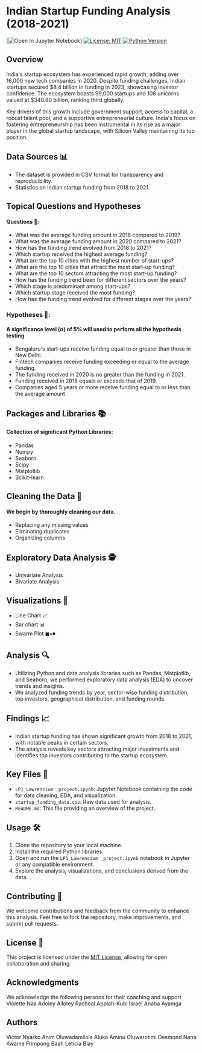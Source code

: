 # Indian Startup Funding Analysis (2018-2021) 

[![Open In Jupyter Notebook](https://img.shields.io/badge/Open%20in-Jupyter%20Notebook-orange?logo=jupyter)]
[![License: MIT](https://img.shields.io/badge/License-MIT-yellow.svg)](https://opensource.org/licenses/MIT)
[![Python Version](https://img.shields.io/badge/Python-3.11-blue)](https://www.python.org/downloads/)

## Overview 

India's startup ecosystem has experienced rapid growth, adding over 16,000 new tech companies in 2020. Despite funding challenges, Indian startups secured $8.4 billion in funding in 2023, showcasing investor confidence. The ecosystem boasts 99,000 startups and 108 unicorns valued at $340.80 billion, ranking third globally.

Key drivers of this growth include government support, access to capital, a robust talent pool, and a supportive entrepreneurial culture. India's focus on fostering entrepreneurship has been instrumental in its rise as a major player in the global startup landscape, with Silicon Valley maintaining its top position.

## Data Sources 📊
- The dataset is provided in CSV format for transparency and reproducibility.
- Statistics on Indian startup funding from 2018 to 2021.

## Topical Questions and Hypotheses
#### Questions 🤔:

- What was the average funding amount in 2018 compared to 2019?
- What was the average funding amount in 2020 compared to 2021?
- How has the funding trend evolved from 2018 to 2021?
- Which startup received the highest average funding?
- What are the top 10 cities with the highest number of start-ups?
- What are the top 10 cities that attract the most start-up funding?
- What are the top 10 sectors attracting the most start-up funding?
- How has the funding trend been for different sectors over the years?
- Which stage is predominant among start-ups?
- Which startup stage received the most funding?
- How has the funding trend evolved for different stages over the years?

### Hypotheses 🔬:
#### A significance level (α) of 5% will used to perform all the hypothesis testing

- Bengaluru's start-ups receive funding equal to or greater than those in New Delhi.
- Fintech companies receive funding exceeding or equal to the average funding.
- The funding received in 2020 is no greater than the funding in 2021.
- Funding received in 2018 equals or exceeds that of 2019.
- Companies aged 5 years or more receive funding equal to or less than the average amount

## Packages and Libraries 📚
#### Collection of significant Python Libraries:
- Pandas
- Numpy
- Seaborn
- Scipy
- Matplotlib
- Scikit-learn

## Cleaning the Data 🧹
#### We begin by thoroughly cleaning our data.
- Replacing any missing values
- Eliminating duplicates
- Organizing columns

## Exploratory Data Analysis 🕵
- Univariate Analysis
- Bivariate Analysis

## Visualizations 👀
- Line Chart 📈
- Bar chart 📊
- Swarm Plot ◼▪◾

## Analysis 🔍
- Utilizing Python and data analysis libraries such as Pandas, Matplotlib, and Seaborn, we performed exploratory data analysis (EDA) to uncover trends and insights.
- We analyzed funding trends by year, sector-wise funding distribution, top investors, geographical distribution, and funding rounds.

## Findings 📈
- Indian startup funding has shown significant growth from 2018 to 2021, with notable peaks in certain sectors.
- The analysis reveals key sectors attracting major investments and identifies top investors contributing to the startup ecosystem.

## Key Files 📂
- `LP1_Lawrencium _project.ipynb`: Jupyter Notebook containing the code for data cleaning, EDA, and visualization.
- `startup_funding_data.csv`: Raw data used for analysis.
- `README.md`: This file providing an overview of the project.

## Usage 🛠️
1. Clone the repository to your local machine.
2. Install the required Python libraries.
3. Open and run the `LP1_Lawrencium _project.ipynb` notebook in Jupyter or any compatible environment.
4. Explore the analysis, visualizations, and conclusions derived from the data.

## Contributing 🤝
We welcome contributions and feedback from the community to enhance this analysis. Feel free to fork the repository, make improvements, and submit pull requests.

## License 📜
This project is licensed under the [MIT License](LICENSE), allowing for open collaboration and sharing.

## Acknowledgments
We acknowledge the following persons for their coaching and support
Violette Naa Adoley Allotey
Racheal Appiah-Kubi
Israel Anaba Ayamga

## Authors
Victor Nyarko Anim
Oluwadamilola Aluko
Aminu Oluwarotimi Desmond
Nana Kwame Frimpong Baah 
Leticia Blay
